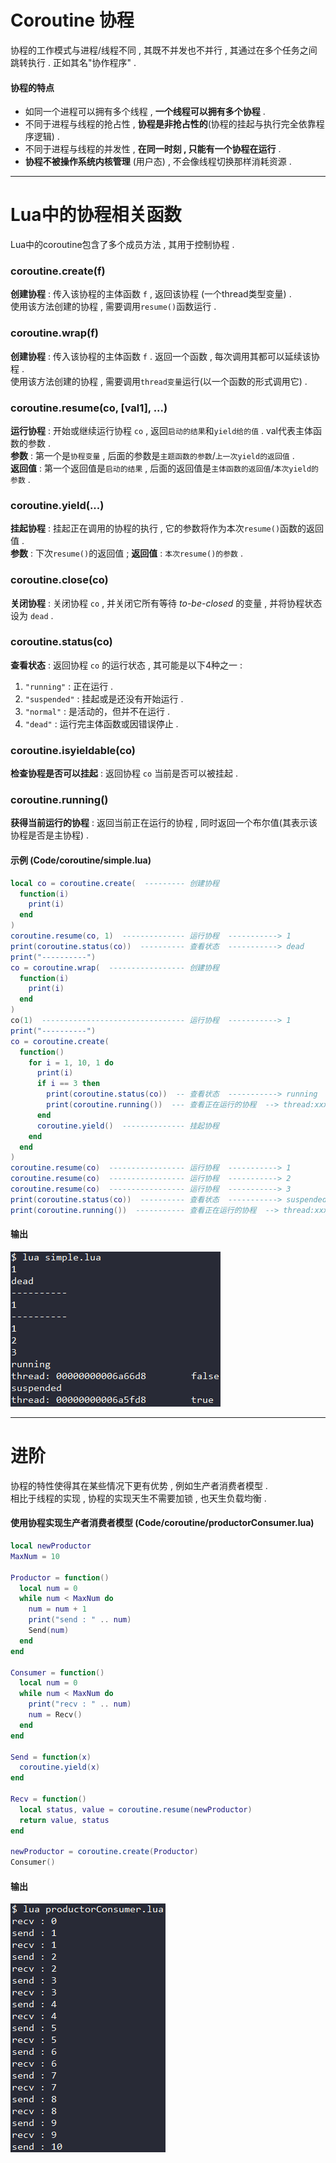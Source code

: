
<div id="协程"></div>

# Coroutine 协程
协程的工作模式与进程/线程不同 , 其既不并发也不并行 , 其通过在多个任务之间跳转执行 . 正如其名"协作程序" .  
#### 协程的特点
- 如同一个进程可以拥有多个线程 , **一个线程可以拥有多个协程** .  
- 不同于进程与线程的抢占性 , **协程是非抢占性的**(协程的挂起与执行完全依靠程序逻辑) .
- 不同于进程与线程的并发性 , **在同一时刻 , 只能有一个协程在运行** .  
- **协程不被操作系统内核管理** (用户态) , 不会像线程切换那样消耗资源 .  

---

# Lua中的协程相关函数
Lua中的coroutine包含了多个成员方法 , 其用于控制协程 .  
### coroutine.create(f)
**创建协程** : 传入该协程的主体函数 `f` , 返回该协程 (一个thread类型变量) .  
使用该方法创建的协程 , 需要调用`resume()`函数运行 .  
### coroutine.wrap(f)
**创建协程** : 传入该协程的主体函数 `f` . 返回一个函数 , 每次调用其都可以延续该协程 .  
使用该方法创建的协程 , 需要调用`thread变量`运行(以一个函数的形式调用它) .  
### coroutine.resume(co, [val1], ...)
**运行协程** : 开始或继续运行协程 `co` , 返回`启动的结果`和`yield给的值` . val代表主体函数的参数 .  
**参数** : 第一个是`协程变量` , 后面的参数是`主题函数的参数`/`上一次yield的返回值` .  
**返回值** : 第一个返回值是`启动的结果` , 后面的返回值是`主体函数的返回值`/`本次yield的参数` .  
### coroutine.yield(...)
**挂起协程** : 挂起正在调用的协程的执行 , 它的参数将作为本次`resume()`函数的返回值 .  
**参数** : 下次`resume()`的返回值 ; **返回值** : `本次resume()的参数` .  
### coroutine.close(co)
**关闭协程** : 关闭协程 `co` , 并关闭它所有等待 *to-be-closed* 的变量 , 并将协程状态设为 `dead` .
### coroutine.status(co)
**查看状态** : 返回协程 `co` 的运行状态 , 其可能是以下4种之一 : 
1. `"running"`   : 正在运行 .
2. `"suspended"` : 挂起或是还没有开始运行 .
3. `"normal"`    : 是活动的，但并不在运行 .
4. `"dead"`      : 运行完主体函数或因错误停止 .
### coroutine.isyieldable(co)
**检查协程是否可以挂起** : 返回协程 `co` 当前是否可以被挂起 .
### coroutine.running()
**获得当前运行的协程** : 返回当前正在运行的协程 , 同时返回一个布尔值(其表示该协程是否是主协程) .
#### 示例 (Code/coroutine/simple.lua)
```Lua
local co = coroutine.create(  --------- 创建协程
  function(i)  
    print(i)
  end
)
coroutine.resume(co, 1)  -------------- 运行协程  -----------> 1
print(coroutine.status(co))  ---------- 查看状态  -----------> dead
print("----------")
co = coroutine.wrap(  ----------------- 创建协程
  function(i)
    print(i)
  end
)
co(1)  -------------------------------- 运行协程  -----------> 1
print("----------")
co = coroutine.create(
  function()
    for i = 1, 10, 1 do
      print(i)
      if i == 3 then
        print(coroutine.status(co))  -- 查看状态  -----------> running
        print(coroutine.running())  --- 查看正在运行的协程  --> thread:xxx false
      end
      coroutine.yield()  -------------- 挂起协程
    end
  end
)
coroutine.resume(co)  ----------------- 运行协程  -----------> 1
coroutine.resume(co)  ----------------- 运行协程  -----------> 2
coroutine.resume(co)  ----------------- 运行协程  -----------> 3
print(coroutine.status(co))  ---------- 查看状态  -----------> suspended
print(coroutine.running())  ----------- 查看正在运行的协程  --> thread:xxx true
```
#### 输出
![5.simple.lua.png](../.img/5.simple.lua.png)

---

# 进阶
协程的特性使得其在某些情况下更有优势 , 例如生产者消费者模型 .  
相比于线程的实现 , 协程的实现天生不需要加锁 , 也天生负载均衡 .  
#### 使用协程实现生产者消费者模型 (Code/coroutine/productorConsumer.lua)
```Lua
local newProductor
MaxNum = 10

Productor = function()
  local num = 0
  while num < MaxNum do
    num = num + 1
    print("send : " .. num)
    Send(num)
  end
end

Consumer = function()
  local num = 0
  while num < MaxNum do
    print("recv : " .. num)
    num = Recv()
  end
end

Send = function(x)
  coroutine.yield(x)
end

Recv = function()
  local status, value = coroutine.resume(newProductor)
  return value, status
end

newProductor = coroutine.create(Productor)
Consumer()
```
#### 输出
![5.productorConsumer.lua.png](../.img/5.productorConsumer.lua.png)